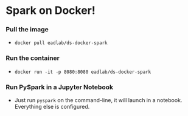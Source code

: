 # Spark on Docker!


### Pull the image

- `docker pull eadlab/ds-docker-spark`

### Run the container

- `docker run -it -p 8080:8080 eadlab/ds-docker-spark`

### Run PySpark in a Jupyter Notebook

- Just run `pyspark` on the command-line, it will launch in a notebook. 
Everything else is configured.
